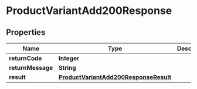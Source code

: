 

# ProductVariantAdd200Response

## Properties

Name | Type | Description | Notes
------------ | ------------- | ------------- | -------------
**returnCode** | **Integer** |  |  [optional]
**returnMessage** | **String** |  |  [optional]
**result** | [**ProductVariantAdd200ResponseResult**](ProductVariantAdd200ResponseResult.md) |  |  [optional]




